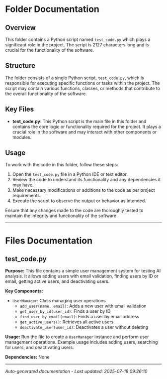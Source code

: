 # Folder Documentation

## Overview
This folder contains a Python script named `test_code.py` which plays a significant role in the project. The script is 2127 characters long and is crucial for the functionality of the software.

## Structure
The folder consists of a single Python script, `test_code.py`, which is responsible for executing specific functions or tasks within the project. The script may contain various functions, classes, or methods that contribute to the overall functionality of the software.

## Key Files
- **test_code.py**: This Python script is the main file in this folder and contains the core logic or functionality required for the project. It plays a crucial role in the software and may interact with other components or modules.

## Usage
To work with the code in this folder, follow these steps:
1. Open the `test_code.py` file in a Python IDE or text editor.
2. Review the code to understand its functionality and any dependencies it may have.
3. Make necessary modifications or additions to the code as per project requirements.
4. Execute the script to observe the output or behavior as intended.

Ensure that any changes made to the code are thoroughly tested to maintain the integrity and functionality of the software.

---

# Files Documentation

## test_code.py

**Purpose:** This file contains a simple user management system for testing AI analysis. It allows adding users with email validation, finding users by ID or email, getting active users, and deactivating users.

**Key Components:**
- `UserManager`: Class managing user operations
  - `add_user(name, email)`: Adds a new user with email validation
  - `get_user_by_id(user_id)`: Finds a user by ID
  - `find_user_by_email(email)`: Finds a user by email address
  - `get_active_users()`: Retrieves all active users
  - `deactivate_user(user_id)`: Deactivates a user without deleting

**Usage:** Run the file to create a `UserManager` instance and perform user management operations. Example usage includes adding users, searching for users, and deactivating users.

**Dependencies:** None

---
*Auto-generated documentation - Last updated: 2025-07-18 09:26:10*
